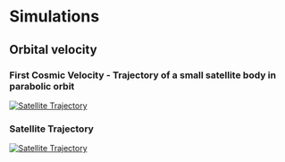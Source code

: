 # Simulations

## Orbital velocity

### First Cosmic Velocity - Trajectory of a small satellite body in parabolic orbit

[![Satellite Trajectory](https://mg-2025p03.github.io/physics/_pics/G2P1.1.png)](https://mg-2025p03.github.io/physics/_pics/G2P1.1.png)

### Satellite Trajectory

[![Satellite Trajectory](https://mg-2025p03.github.io/physics/_pics/GP2.1.png)](https://mg-2025p03.github.io/physics/_pics/GP2.1.png)

